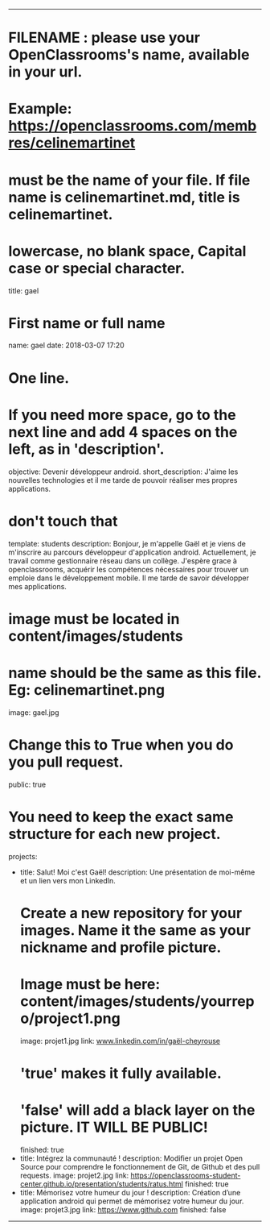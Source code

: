 ---

# FILENAME : please use your OpenClassrooms's name, available in your url.
# Example: https://openclassrooms.com/membres/celinemartinet
# must be the name of your file. If file name is celinemartinet.md, title is celinemartinet.
# lowercase, no blank space, Capital case or special character.
title: gael

# First name or full name
name: gael
date: 2018-03-07 17:20

# One line.
# If you need more space, go to the next line and add 4 spaces on the left, as in 'description'.
objective: Devenir développeur android.
short_description: J'aime les nouvelles technologies et il me tarde de pouvoir réaliser mes propres applications.
# don't touch that
template: students
description:
    Bonjour, je m'appelle Gaël et je viens de m'inscrire au parcours développeur d'application android. Actuellement, je travail comme gestionnaire réseau dans un collège. J'espère grace à openclassrooms, acquérir les compétences nécessaires pour trouver un emploie dans le développement mobile.
    Il me tarde de savoir développer mes applications. 

# image must be located in content/images/students
# name should be the same as this file. Eg: celinemartinet.png
image: gael.jpg

# Change this to True when you do you pull request.
public: true

# You need to keep the exact same structure for each new project.
projects:
  - title: Salut! Moi c'est Gaël!
    description: Une présentation de moi-même et un lien vers mon LinkedIn.
    # Create a new repository for your images. Name it the same as your nickname and profile picture.
    # Image must be here: content/images/students/yourrepo/project1.png
    image: projet1.jpg
    link: www.linkedin.com/in/gaël-cheyrouse
    # 'true' makes it fully available.
    # 'false' will add a black layer on the picture. IT WILL BE PUBLIC!
    finished: true
  - title: Intégrez la communauté !
    description: Modifier un projet Open Source pour comprendre le fonctionnement de Git, de Github et des pull requests. 
    image: projet2.jpg
    link: https://openclassrooms-student-center.github.io/presentation/students/ratus.html
    finished: true
  - title: Mémorisez votre humeur du jour !
    description: Création d’une application android qui permet de mémorisez votre humeur du jour.
    image: projet3.jpg
    link: https://www.github.com
    finished: false
---